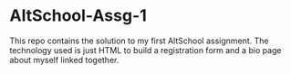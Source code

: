 # AltSchool-Assg-1

This repo contains the solution to my first AltSchool assignment.
The technology used is just HTML to build a registration form and a bio page about myself linked together.
